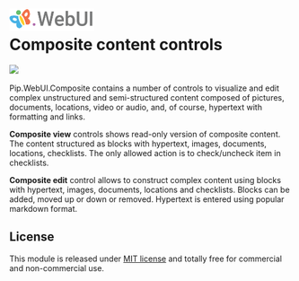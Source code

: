 # <img src="https://github.com/pip-webui/pip-webui/raw/master/doc/Logo.png" alt="Pip.WebUI Logo" style="max-width:30%"> <br/> Composite content controls

![](https://img.shields.io/badge/license-MIT-blue.svg)

Pip.WebUI.Composite contains a number of controls to visualize and edit complex unstructured and semi-structured content composed of pictures, documents, locations, video or audio, and, of course, hypertext with formatting and links.

**Composite view** controls shows read-only version of composite content. The content structured as blocks with hypertext, images, documents, locations, checklists. The only allowed action is to check/uncheck item in checklists.

**Composite edit** control allows to construct complex content using blocks with hypertext, images, documents, locations and checklists. Blocks can be added, moved up or down or removed. Hypertext is entered using popular markdown format.

## <a name="license"></a>License

This module is released under [MIT license](License) and totally free for commercial and non-commercial use.
